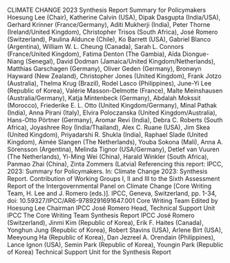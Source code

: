 CLIMATE CHANGE 2023
Synthesis Report
Summary for Policymakers
Hoesung Lee (Chair), Katherine Calvin (USA), Dipak Dasgupta (India/USA), Gerhard Krinner (France/Germany), Aditi Mukherji 
(India), Peter Thorne (Ireland/United Kingdom), Christopher Trisos (South Africa), José Romero (Switzerland), Paulina Aldunce 
(Chile), Ko Barrett (USA), Gabriel Blanco (Argentina), William W. L. Cheung (Canada), Sarah L. Connors (France/United Kingdom), 
Fatima Denton (The Gambia), Aïda Diongue-Niang (Senegal), David Dodman (Jamaica/United Kingdom/Netherlands), Matthias 
Garschagen (Germany), Oliver Geden (Germany), Bronwyn Hayward (New Zealand), Christopher Jones (United Kingdom), Frank 
Jotzo (Australia), Thelma Krug (Brazil), Rodel Lasco (Philippines), June-Yi Lee (Republic of Korea), Valérie Masson-Delmotte 
(France), Malte Meinshausen (Australia/Germany), Katja Mintenbeck (Germany), Abdalah Mokssit (Morocco), Friederike E. L. Otto 
(United Kingdom/Germany), Minal Pathak (India), Anna Pirani (Italy), Elvira Poloczanska (United Kingdom/Australia), Hans-Otto 
Pörtner (Germany), Aromar Revi (India), Debra C. Roberts (South Africa), Joyashree Roy (India/Thailand), Alex C. Ruane (USA), Jim 
Skea (United Kingdom), Priyadarshi R. Shukla (India), Raphael Slade (United Kingdom), Aimée Slangen (The Netherlands), Youba 
Sokona (Mali), Anna A. Sörensson (Argentina), Melinda Tignor (USA/Germany), Detlef van Vuuren (The Netherlands), Yi-Ming Wei 
(China), Harald Winkler (South Africa), Panmao Zhai (China), Zinta Zommers (Latvia)
Referencing this report:
IPCC, 2023: Summary for Policymakers. In: Climate Change 2023: Synthesis Report. Contribution of Working Groups I, II and III to 
the Sixth Assessment Report of the Intergovernmental Panel on Climate Change [Core Writing Team, H. Lee and J. Romero (eds.)]. 
IPCC, Geneva, Switzerland, pp. 1-34, doi: 10.59327/IPCC/AR6-9789291691647.001
Core Writing Team
Edited by
Hoesung Lee
Chairman
IPCC
José Romero
Head, Technical Support Unit
IPCC
The Core Writing Team
Synthesis Report
IPCC
José Romero (Switzerland), Jinmi Kim (Republic of Korea), Erik F. Haites (Canada), Yonghun Jung (Republic of Korea), Robert 
Stavins (USA), Arlene Birt  (USA), Meeyoung Ha (Republic of Korea), Dan Jezreel A. Orendain (Philippines), Lance Ignon (USA), 
Semin Park (Republic of Korea), Youngin Park (Republic of Korea)
Technical Support Unit for the Synthesis Report
